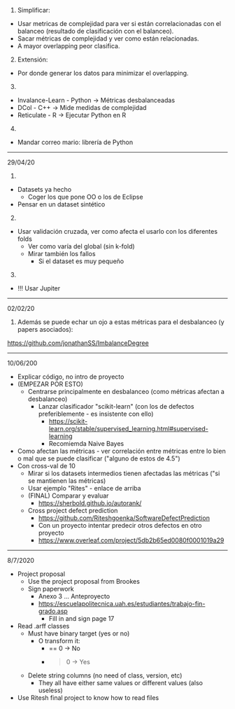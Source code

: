 1. Simplificar:
- Usar metricas de complejidad para ver si están correlacionadas con el 
balanceo (resultado de clasificación con el balanceo).
- Sacar métricas de complejidad y ver como están relacionadas.
- A mayor overlapping peor clasifica.

2. Extensión:
- Por donde generar los datos para minimizar el overlapping.

3.
- Invalance-Learn - Python -> Métricas desbalanceadas
- DCol - C++ -> Mide medidas de complejidad
- Reticulate - R -> Ejecutar Python en R

4.
- Mandar correo mario: librería de Python

---

29/04/20

1. 
- Datasets ya hecho
  - Coger los que pone OO o los de Eclipse 
- Pensar en un dataset sintético

2.
- Usar validación cruzada, ver como afecta el usarlo con los diferentes folds
  - Ver como varía del global (sin k-fold)
  - Mirar también los fallos
    - Si el dataset es muy pequeño
	
3.
- !!! Usar Jupiter

---

02/02/20

1. Además se puede echar un ojo a estas métricas para el desbalanceo 
(y papers asociados):

https://github.com/jonathanSS/ImbalanceDegree

---

10/06/200

- Explicar código, no intro de proyecto
- (EMPEZAR POR ESTO)
  - Centrarse principalmente en desbalanceo (como métricas afectan a desbalanceo)
    - Lanzar clasificador "scikit-learn" (con los de defectos preferiblemente - 
      es insistente con ello)
      - https://scikit-learn.org/stable/supervised_learning.html#supervised-learning
      - Recomiemda Naive Bayes
- Como afectan las métricas - ver correlación entre métricas entre lo bien o 
  mal que se puede clasificar ("alguno de estos de 4.5")
- Con cross-val de 10 
  - Mirar si los datasets intermedios tienen afectadas las métricas ("si se 
    mantienen las métricas)
  - Usar ejemplo "Rites" - enlace de arriba
  - (FINAL) Comparar y evaluar 
    - https://sherbold.github.io/autorank/
  - Cross project defect prediction
	  - https://github.com/Riteshgoenka/SoftwareDefectPrediction
	  - Con un proyecto intentar predecir otros defectos en otro proyecto
	  - https://www.overleaf.com/project/5db2b65ed0080f0001019a29

---

8/7/2020

- Project proposal
  - Use the project proposal from Brookes
  - Sign paperwork
    - Anexo 3 ... Anteproyecto
    - https://escuelapolitecnica.uah.es/estudiantes/trabajo-fin-grado.asp
      - Fill in and sign page 17
- Read .arff classes
  - Must have binary target (yes or no)
    - O transform it: 
      - == 0 -> No
      - > 0 -> Yes
  - Delete string columns (no need of class, version, etc)
    - They all have either same values or different values (also useless)
- Use Ritesh final project to know how to read files
	  